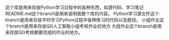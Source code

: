 这个库是用来存放Python学习过程中的各种东西，如源代码、学习笔记
  README.md这个branch是用来说明我整个库的内容。
  Python学习源文件这个branch是用来存放平时学习Python过程中各种练习的代码以及题目。
  小组作业这个branch是用来存放QG人工智能小组考核作业的地方
  大组作业这个branch是用来存放QG考核都要完成的作业的地方。
